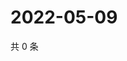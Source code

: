 # 2022-05-09

共 0 条

<!-- BEGIN WEIBO -->
<!-- 最后更新时间 Mon May 09 2022 05:11:31 GMT+0800 (China Standard Time) -->

<!-- END WEIBO -->
